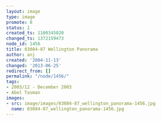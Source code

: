 ```yaml
---
layout: image
type: image
promote: 0
status: 1
created_ts: 1100345020
changed_ts: 1372159473
node_id: 1456
title: 03084-87 Wellington Panorama
author: anj
created: '2004-11-13'
changed: '2013-06-25'
redirect_from: []
permalink: "/node/1456/"
tags:
- 2003/12 - December 2003
- Abel Tasman
images:
- src: image/images/03084-87_wellington_panorama-1456.jpg
  name: 03084-87_wellington_panorama-1456.jpg
---
```


